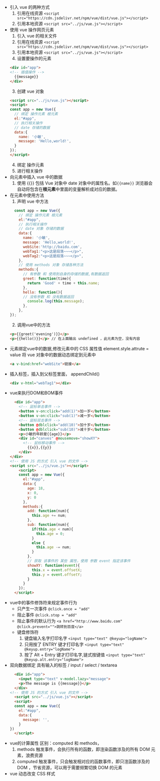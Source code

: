 - 引入 vue 的两种方式
  1. 引用在线资源 `<script src="https://cdn.jsdelivr.net/npm/vue/dist/vue.js"></script>`
  2. 引用本地资源 `<script src="../js/vue.js"></script>`
- 使用 vue 操作网页元素
  1. 引入 vue 的相关文件
    1. 引用在线资源 `<script src="https://cdn.jsdelivr.net/npm/vue/dist/vue.js"></script>`
    2. 引用本地资源 `<script src="../js/vue.js"></script>`
  2. 设置要操作的元素
    ```html
    <div id="app">
    <!-- 插值操作 -->
      {{message}}
    </div>
    ```
  3. 创建 vue 对象
    ```html
    <script src="../js/vue.js"></script>
    <script>
    const app = new Vue({
      // 绑定 操作元素 根元素
      el:"#app",
      // 执行相关操作
      // date 存储的数据
      data:{
        name: '小敏',
        message: 'Hello,world!',
      }
  });
    </script>
    ```
  4. 绑定 操作元素
  5. 进行相关操作
- 向元素中插入 vue 中的数据
  1. 使用 {{}} 包括 Vue 对象中 date 对象中的属性名。如`{{name}}` 浏览器会自动将包含在**根元素**中里面的变量解析成对应的数据。
- 在元素中使用方法
  1. 声明 vue 中方法
  ```js
    const app = new Vue({
      // 绑定 操作元素 根元素
      el:"#app",
      // 执行相关操作
      // date 对象 存储的数据
      data:{
        name: '小敏',
        message: 'Hello,world!',
        webSite:'http://baidu.com',
        webTag1:"<p>这是段落~~~</p>",
        webTag2:"<p>这是段落~~~</p>",
      },
      // 使用 methods 对象 存储各种方法
      methods:{
        // 有参数 和 使用到自身的存储的数据,有数据返回
        greet: function(time){
          return 'Good' + time + this.name;
        },
        hello: function(){
        // 没有参数 和 没有数据返回
          console.log(this.message);
        },
      },
  });
  ```
  2. 调用vue中的方法
  ```html
  <p>{{greet('evening')}}</p>
  <p>{{hello()}}</p> // 在上面输出 undefined ，此元素为空，没有内容
  ```
- 元素绑定vue中的数据,修改元素中的 CSS 属性值 element.style.attrute = value
  将 vue 对象中的数据动态绑定到元素中
  ```html
  <a v-bind:href="webSite">链接</a>
  ```
- 插入标签，插入到父标签里面， appendChild()
  ```html
  <div v-html="webTag1"></div>
  ```
- vue来执行DOM和BOM事件
  ```html
    <div id="app">
      <!-- 鼠标单击事件 -->
      <button v-on:click="add(1)">加一岁</button>
      <button v-on:click="sub(1)">减一岁</button>
      <!-- 鼠标双击事件 -->
      <button @dblclick="add(10)">加十岁</button>
      <button @dblclick="sub(10)">减十岁</button>
      <p>小敏的年龄是{{age}}</p>
      <div id="canves" @mousemove="showXY">
        <!-- 鼠标移动事件 -->
          {{x}},{{y}}
      </div>
  </div>
  <!-- 使用 JS 的方式 引入 vue 的文件 -->
  <script src="../js/vue.js"></script>
      <script>
      const app = new Vue({
        el:"#app",
        data:{
          age: 18,
          x: 0,
          y: 0
        },
        methods:{
          add: function(num){
            this.age += num;
          },
          sub: function(num){
            if(this.age < num){
              this.age = 0;
            }
            else {
              this.age -= num;
            }
          },
          // 获取 该事件的 某些 属性，使用 参数 event 指定该事件
          showXY: function(event){
            this.x = event.offsetX;
            this.y = event.offsetY;
          }
        }
      });
    </script>
  ```
- vue中的事件修饰符来规定事件行为
  - 只产生一次事件
    `@click.once = "add"`
  - 阻止事件
    `@click.stop = "add"`
  - 阻止事件的默认行为
    `<a href="http://www.baidu.com" @click.prevent="">跳转到百度</a>`
  - 键盘修饰符
    1. 键盘输入名字打印名字
    `<input type="text" @keyup="logName">`
    2. 只用按了 ENTRY 键才打印名字
    `<input type="text" @keyup.entry="logName">`
    3. 按了 Alt + Entry 键才打印名字,链式按键值
    `<input type="text" @keyup.alt.entry="logName">`
- 双向数据绑定 具有输入的标签 / input / select / textarea 
  ```html
    <div id="app">
      <input type="text" v-model.lazy="message">
      <p>The message is {{message}}</p>
    </div>
  <!-- 使用 JS 的方式 引入 vue 的文件 -->
    <script src="../js/vue.js"></script>
    <script>
    const app = new Vue({
      el:"#app",
      data:{
        message: '',
      }
  })
    </script>
  ```
- vue的计算属性
  区别：computed 和 methods，
  1. methods 触发事件，会执行所有的函数，即渲染函数涉及的所有 DOM 元素，浪费资源
  2. computed 触发事件，只会触发相对应的函数事件，即只渲函数涉及的 DOM ，节省资源，可以用于需要频繁切换 DOM 的元素
- vue 动态改变 CSS 样式